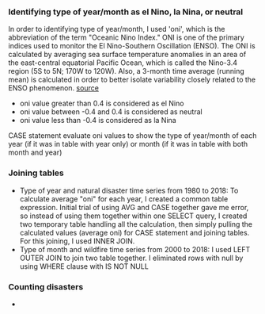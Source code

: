 ### Identifying type of year/month as el Nino, la Nina, or neutral
In order to identifying type of year/month, I used 'oni', which is the abbreviation of the term "Oceanic Nino Index." ONI is one of the primary indices used to monitor the El Nino-Southern Oscillation (ENSO). The ONI is calculated by averaging sea surface temperature anomalies in an area of the east-central equatorial Pacific Ocean, which is called the Nino-3.4 region (5S to 5N; 170W to 120W). Also, a 3-month time average (running mean) is calculated in order to better isolate variability closely related to the ENSO phenomenon. [source](https://catalog.data.gov/dataset/climate-prediction-center-cpcoceanic-nino-index)
* oni value greater than 0.4 is considered as el Nino
* oni value between -0.4 and 0.4 is considered as neutral
* oni value less than -0.4 is considered as la Nina

CASE statement evaluate oni values to show the type of year/month of each year (if it was in table with year only) or month (if it was in table with both month and year)


### Joining tables
* Type of year and natural disaster time series from 1980 to 2018: To calculate average "oni" for each year, I created a common table expression. Initial trial of using AVG and CASE together gave me error, so instead of using them together within one SELECT query, I created two temporary table handling all the calculation, then simply pulling the calculated values (average oni) for CASE statement and joining tables. For this joining, I used INNER JOIN.
* Type of month and wildfire time series from 2000 to 2018: I used LEFT OUTER JOIN to join two table together. I eliminated rows with null by using WHERE clause with IS NOT NULL


### Counting disasters
* 
